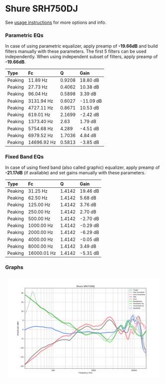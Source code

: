 # Shure SRH750DJ
See [usage instructions](https://github.com/jaakkopasanen/AutoEq#usage) for more options and info.

### Parametric EQs
In case of using parametric equalizer, apply preamp of **-19.66dB** and build filters manually
with these parameters. The first 5 filters can be used independently.
When using independent subset of filters, apply preamp of **-19.66dB**.

| Type    | Fc          |      Q | Gain      |
|:--------|:------------|:-------|:----------|
| Peaking | 11.89 Hz    | 0.9208 | 18.80 dB  |
| Peaking | 27.73 Hz    | 0.4062 | 10.38 dB  |
| Peaking | 96.04 Hz    | 0.5898 | 3.39 dB   |
| Peaking | 3131.94 Hz  | 0.6027 | -11.09 dB |
| Peaking | 4727.11 Hz  | 0.8671 | 10.53 dB  |
| Peaking | 619.01 Hz   | 2.1699 | -2.42 dB  |
| Peaking | 1373.40 Hz  | 2.63   | 1.79 dB   |
| Peaking | 5754.68 Hz  | 4.289  | -4.51 dB  |
| Peaking | 6979.52 Hz  | 1.7036 | 4.84 dB   |
| Peaking | 14696.92 Hz | 0.5813 | -3.85 dB  |

### Fixed Band EQs
In case of using fixed band (also called graphic) equalizer, apply preamp of **-21.17dB**
(if available) and set gains manually with these parameters.

| Type    | Fc          |      Q | Gain     |
|:--------|:------------|:-------|:---------|
| Peaking | 31.25 Hz    | 1.4142 | 19.46 dB |
| Peaking | 62.50 Hz    | 1.4142 | 5.68 dB  |
| Peaking | 125.00 Hz   | 1.4142 | 3.76 dB  |
| Peaking | 250.00 Hz   | 1.4142 | 2.70 dB  |
| Peaking | 500.00 Hz   | 1.4142 | -2.70 dB |
| Peaking | 1000.00 Hz  | 1.4142 | -0.29 dB |
| Peaking | 2000.00 Hz  | 1.4142 | -6.29 dB |
| Peaking | 4000.00 Hz  | 1.4142 | -0.05 dB |
| Peaking | 8000.00 Hz  | 1.4142 | 3.49 dB  |
| Peaking | 16000.01 Hz | 1.4142 | -5.31 dB |

### Graphs
![](./Shure%20SRH750DJ.png)